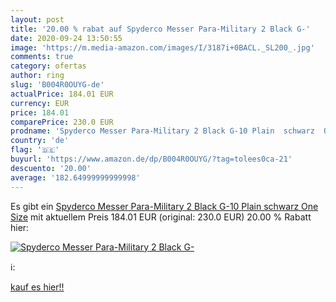 ```yaml
---
layout: post
title: '20.00 % rabat auf Spyderco Messer Para-Military 2 Black G-'
date: 2020-09-24 13:50:55
image: 'https://m.media-amazon.com/images/I/3187i+0BACL._SL200_.jpg'
comments: true
category: ofertas
author: ring
slug: 'B004R0OUYG-de'
actualPrice: 184.01 EUR
currency: EUR
price: 184.01
comparePrice: 230.0 EUR
prodname: 'Spyderco Messer Para-Military 2 Black G-10 Plain  schwarz  One Size'
country: 'de'
flag: '🇩🇪'
buyurl: 'https://www.amazon.de/dp/B004R0OUYG/?tag=tolees0ca-21'
descuento: '20.00'
average: '182.64999999999998'
---
```


Es gibt ein [Spyderco Messer Para-Military 2 Black G-10 Plain  schwarz  One Size](https://www.amazon.de/dp/B004R0OUYG/?tag=tolees0ca-21) mit aktuellem Preis 184.01 EUR (original: 230.0 EUR) 20.00 % Rabatt hier:

[![Spyderco Messer Para-Military 2 Black G-](https://m.media-amazon.com/images/I/3187i+0BACL._SL200_.jpg)](https://www.amazon.de/dp/B004R0OUYG/?tag=tolees0ca-21)

ℹ️:


[kauf es hier!!](https://www.amazon.de/dp/B004R0OUYG/?tag=tolees0ca-21)

